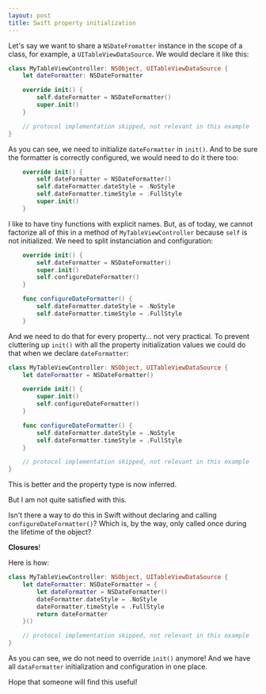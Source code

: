 ```yaml
---
layout: post
title: Swift property initialization
---
```


Let's say we want to share a `NSDateFromatter` instance in the scope of a class, for example, a `UITableViewDataSource`. We would declare it like this:

```swift
class MyTableViewController: NSObject, UITableViewDataSource {
    let dateFormatter: NSDateFormatter

    override init() {
        self.dateFormatter = NSDateFormatter()
        super.init()
    }

    // protocol implementation skipped, not relevant in this example
}
```

As you can see, we need to initialize `dateFormatter` in `init()`. And to be sure the formatter is correctly configured, we would need to do it there too:

```swift
    override init() {
        self.dateFormatter = NSDateFormatter()
        self.dateFormatter.dateStyle = .NoStyle
        self.dateFormatter.timeStyle = .FullStyle
        super.init()
    }
```

I like to have tiny functions with explicit names.
But, as of today, we cannot factorize all of this in a method of `MyTableViewController` because `self` is not initialized. We need to split instanciation and configuration:

```swift
    override init() {
        self.dateFormatter = NSDateFormatter()
        super.init()
        self.configureDateFormatter()
    }

    func configureDateFormatter() {
        self.dateFormatter.dateStyle = .NoStyle
        self.dateFormatter.timeStyle = .FullStyle
    }
```

And we need to do that for every property... not very practical.
To prevent cluttering up `init()` with all the property initialization values we could do that when we declare `dateFormatter`:

```swift
class MyTableViewController: NSObject, UITableViewDataSource {
    let dateFormatter = NSDateFormatter()

    override init() {
        super.init()
        self.configureDateFormatter()
    }

    func configureDateFormatter() {
        self.dateFormatter.dateStyle = .NoStyle
        self.dateFormatter.timeStyle = .FullStyle
    }

    // protocol implementation skipped, not relevant in this example
}
```

This is better and the property type is now inferred.

But I am not quite satisfied with this.

Isn't there a way to do this in Swift without declaring and calling `configureDateFormatter()`? Which is, by the way, only called once during the lifetime of the object?

**Closures**!

Here is how:

```swift
class MyTableViewController: NSObject, UITableViewDataSource {
    let dateFormatter: NSDateFormatter = {
        let dateFormatter = NSDateFormatter()
        dateFormatter.dateStyle = .NoStyle
        dateFormatter.timeStyle = .FullStyle
        return dateFormatter
    }()

    // protocol implementation skipped, not relevant in this example
}
```

As you can see, we do not need to override `init()` anymore! And we have all `dataFormatter` initialization and configuration in one place.

Hope that someone will find this useful!
